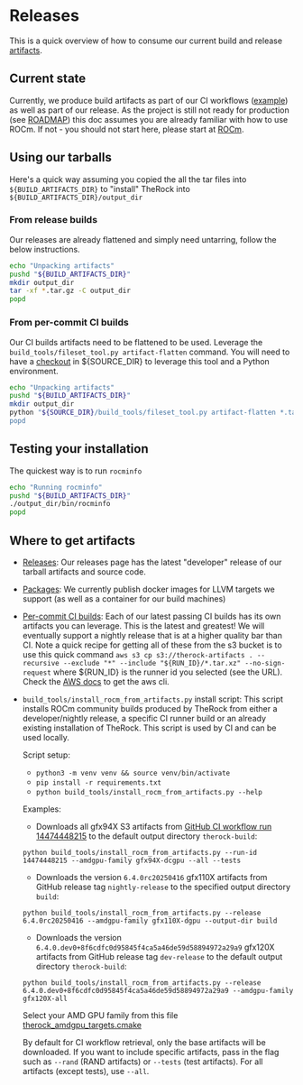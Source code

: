 # Releases

This is a quick overview of how to consume our current build and release [artifacts](docs/development/artifacts.md).

## Current state

Currently, we produce build artifacts as part of our CI workflows ([example](.github/workflows/build_linux_packages.yml)) as well as part of our release. As the project is still not ready for production (see [ROADMAP](ROADMAP.md)) this doc assumes you are already familiar with how to use ROCm. If not - you should not start here, please start at [ROCm](https://github.com/ROCm/ROCm).

## Using our tarballs

Here's a quick way assuming you copied the all the tar files into `${BUILD_ARTIFACTS_DIR}` to "install" TheRock into `${BUILD_ARTIFACTS_DIR}/output_dir`

### From release builds

Our releases are already flattened and simply need untarring, follow the below instructions.

```bash
echo "Unpacking artifacts"
pushd "${BUILD_ARTIFACTS_DIR}"
mkdir output_dir
tar -xf *.tar.gz -C output_dir
popd
```

### From per-commit CI builds

Our CI builds artifacts need to be flattened to be used. Leverage the `build_tools/fileset_tool.py artifact-flatten` command. You will need to have a [checkout](README.md#Checkout-Sources) in ${SOURCE_DIR} to leverage this tool and a Python environment.

```bash
echo "Unpacking artifacts"
pushd "${BUILD_ARTIFACTS_DIR}"
mkdir output_dir
python "${SOURCE_DIR}/build_tools/fileset_tool.py artifact-flatten *.tar.xz -o output_dir --verbose
popd
```

## Testing your installation

The quickest way is to run `rocminfo`

```bash
echo "Running rocminfo"
pushd "${BUILD_ARTIFACTS_DIR}"
./output_dir/bin/rocminfo
popd
```

## Where to get artifacts

- [Releases](https://github.com/ROCm/TheRock/releases): Our releases page has the latest "developer" release of our tarball artifacts and source code.

- [Packages](https://github.com/orgs/ROCm/packages?repo_name=TheRock): We currently publish docker images for LLVM targets we support (as well as a container for our build machines)

- [Per-commit CI builds](https://github.com/ROCm/TheRock/actions/workflows/ci.yml?query=branch%3Amain+is%3Asuccess): Each of our latest passing CI builds has its own artifacts you can leverage. This is the latest and greatest! We will eventually support a nightly release that is at a higher quality bar than CI. Note a quick recipe for getting all of these from the s3 bucket is to use this quick command `aws s3 cp s3://therock-artifacts . --recursive --exclude "*" --include "${RUN_ID}/*.tar.xz" --no-sign-request` where ${RUN_ID} is the runner id you selected (see the URL). Check the [AWS docs](https://docs.aws.amazon.com/cli/latest/userguide/getting-started-install.html) to get the aws cli.

- `build_tools/install_rocm_from_artifacts.py` install script:
  This script installs ROCm community builds produced by TheRock from either a developer/nightly release, a specific CI runner build or an already existing installation of TheRock. This script is used by CI and can be used locally.

  Script setup:

  - `python3 -m venv venv && source venv/bin/activate`
  - `pip install -r requirements.txt`
  - `python build_tools/install_rocm_from_artifacts.py --help`

  Examples:

  - Downloads all gfx94X S3 artifacts from [GitHub CI workflow run 14474448215](https://github.com/ROCm/TheRock/actions/runs/14474448215) to the default output directory `therock-build`:

  ```
  python build_tools/install_rocm_from_artifacts.py --run-id 14474448215 --amdgpu-family gfx94X-dcgpu --all --tests
  ```

  - Downloads the version `6.4.0rc20250416` gfx110X artifacts from GitHub release tag `nightly-release` to the specified output directory `build`:

  ```
  python build_tools/install_rocm_from_artifacts.py --release 6.4.0rc20250416 --amdgpu-family gfx110X-dgpu --output-dir build
  ```

  - Downloads the version `6.4.0.dev0+8f6cdfc0d95845f4ca5a46de59d58894972a29a9` gfx120X artifacts from GitHub release tag `dev-release` to the default output directory `therock-build`:

  ```
  python build_tools/install_rocm_from_artifacts.py --release 6.4.0.dev0+8f6cdfc0d95845f4ca5a46de59d58894972a29a9 --amdgpu-family gfx120X-all
  ```

  Select your AMD GPU family from this file [therock_amdgpu_targets.cmake](https://github.com/ROCm/TheRock/blob/59c324a759e8ccdfe5a56e0ebe72a13ffbc04c1f/cmake/therock_amdgpu_targets.cmake#L44-L81)

  By default for CI workflow retrieval, only the base artifacts will be downloaded. If you want to include specific artifacts, pass in the flag such as `--rand` (RAND artifacts) or `--tests` (test artifacts). For all artifacts (except tests), use `--all`.
